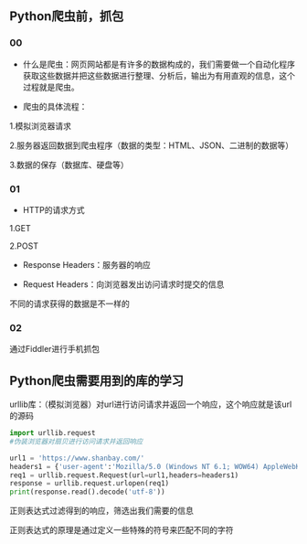 ## Python爬虫前，抓包

### 00

- 什么是爬虫：网页网站都是有许多的数据构成的，我们需要做一个自动化程序获取这些数据并把这些数据进行整理、分析后，输出为有用直观的信息，这个过程就是爬虫。

- 爬虫的具体流程：

1.模拟浏览器请求

2.服务器返回数据到爬虫程序（数据的类型：HTML、JSON、二进制的数据等）

3.数据的保存（数据库、硬盘等）

### 01

- HTTP的请求方式

1.GET

2.POST

- Response Headers：服务器的响应

- Request Headers：向浏览器发出访问请求时提交的信息

不同的请求获得的数据是不一样的

### 02

通过Fiddler进行手机抓包

## Python爬虫需要用到的库的学习

urllib库：（模拟浏览器）对url进行访问请求并返回一个响应，这个响应就是该url的源码

```python
import urllib.request
#伪装浏览器对扇贝进行访问请求并返回响应

url1 = 'https://www.shanbay.com/'
headers1 = {'user-agent':'Mozilla/5.0 (Windows NT 6.1; WOW64) AppleWebKit/537.36 (KHTML, like Gecko) Chrome/86.0.4240.75 Safari/537.36'}
req1 = urllib.request.Request(url=url1,headers=headers1)
response = urllib.request.urlopen(req1)
print(response.read().decode('utf-8'))
```

正则表达式过滤得到的响应，筛选出我们需要的信息

正则表达式的原理是通过定义一些特殊的符号来匹配不同的字符